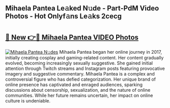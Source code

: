 ## Mihaela Pantea Le𝚊ked N𝚞de - Part-PdM Video Photos - Hot Onlyf𝚊ns Le𝚊ks 2cecg

# <h2><a href="http://ab46194.deff.icu/?id=Mihaela+Pantea">🔗 New 👉🔴 Mihaela Pantea VIDEO Photos</a></h2>

[![Mihaela Pantea N𝚞des](https://i.imgur.com/rIISA9y.gif)](http://ab46194.deff.icu/?id=Mihaela+Pantea)
Mihaela Pantea began her online journey in 2017, initially creating cosplay and gaming-related content. Her content gradually evolved, becoming increasingly sexually suggestive. She gained initial attention through Twitch streams and Instagram posts featuring provocative imagery and suggestive commentary. Mihaela Pantea is a complex and controversial figure who has defied categorization. Her unique brand of online presence has captivated and enraged audiences, sparking discussions about censorship, sexualization, and the nature of online communities. While her future remains uncertain, her impact on online culture is undeniable.
